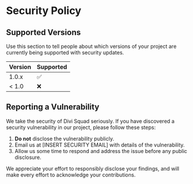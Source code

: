 # Security Policy

## Supported Versions

Use this section to tell people about which versions of your project are currently being supported with security updates.

| Version | Supported          |
| ------- | ------------------ |
| 1.0.x   | :white_check_mark: |
| < 1.0   | :x:                |

## Reporting a Vulnerability

We take the security of Divi Squad seriously. If you have discovered a security vulnerability in our project, please follow these steps:

1. **Do not** disclose the vulnerability publicly.
2. Email us at [INSERT SECURITY EMAIL] with details of the vulnerability.
3. Allow us some time to respond and address the issue before any public disclosure.

We appreciate your effort to responsibly disclose your findings, and will make every effort to acknowledge your contributions.
